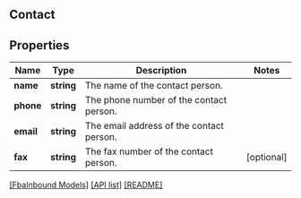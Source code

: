 ## Contact

## Properties

Name | Type | Description | Notes
------------ | ------------- | ------------- | -------------
**name** | **string** | The name of the contact person. |
**phone** | **string** | The phone number of the contact person. |
**email** | **string** | The email address of the contact person. |
**fax** | **string** | The fax number of the contact person. | [optional]

[[FbaInbound Models]](../) [[API list]](../../Api) [[README]](../../../README.md)
